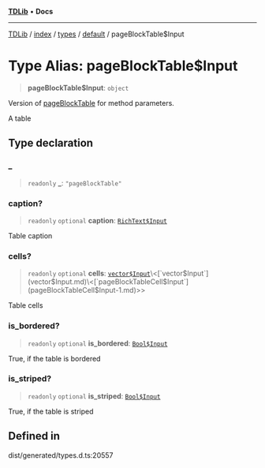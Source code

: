 [**TDLib**](../../../../../../README.md) • **Docs**

***

[TDLib](../../../../../../modules.md) / [index](../../../../../README.md) / [types](../../../README.md) / [default](../README.md) / pageBlockTable$Input

# Type Alias: pageBlockTable$Input

> **pageBlockTable$Input**: `object`

Version of [pageBlockTable](pageBlockTable.md) for method parameters.

A table

## Type declaration

### \_

> `readonly` **\_**: `"pageBlockTable"`

### caption?

> `readonly` `optional` **caption**: [`RichText$Input`](RichText$Input.md)

Table caption

### cells?

> `readonly` `optional` **cells**: [`vector$Input`](vector$Input.md)\<[`vector$Input`](vector$Input.md)\<[`pageBlockTableCell$Input`](pageBlockTableCell$Input-1.md)\>\>

Table cells

### is\_bordered?

> `readonly` `optional` **is\_bordered**: [`Bool$Input`](Bool$Input.md)

True, if the table is bordered

### is\_striped?

> `readonly` `optional` **is\_striped**: [`Bool$Input`](Bool$Input.md)

True, if the table is striped

## Defined in

dist/generated/types.d.ts:20557
